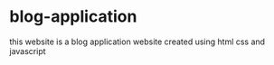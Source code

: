 # blog-application
this website is a blog  application website created using html css and javascript
